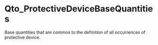 # Qto_ProtectiveDeviceBaseQuantities

Base quantities that are common to the definition of all occurrences of protective device.
<!-- end of short definition -->

